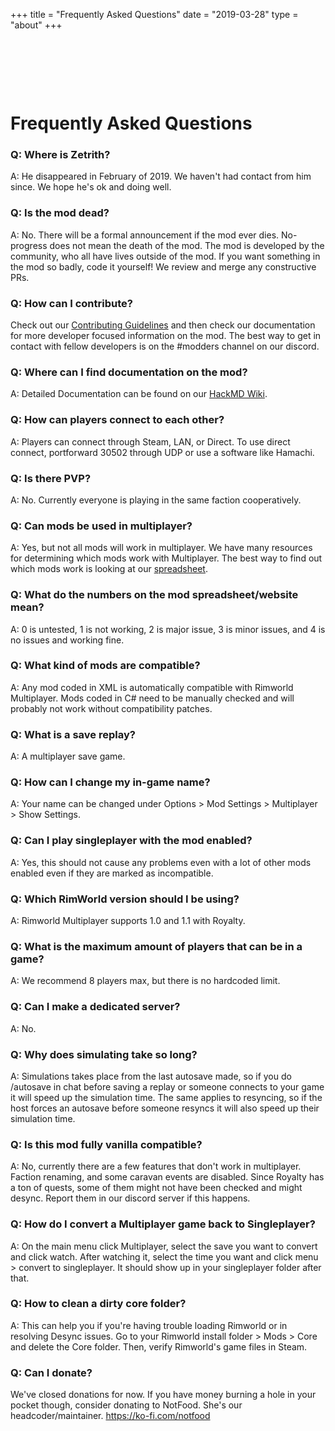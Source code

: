 +++
title = "Frequently Asked Questions"
date = "2019-03-28"
type = "about"
+++


&nbsp;

&nbsp;

&nbsp;

# Frequently Asked Questions

### Q: Where is Zetrith?

A: He disappeared in February of 2019. We haven't had contact from him since. We hope he's ok and doing well.

### Q: Is the mod dead?

A: No. There will be a formal announcement if the mod ever dies. No-progress does not mean the death of the mod. The mod is developed by the community, who all have lives outside of the mod. If you want something in the mod so badly, code it yourself! We review and merge any constructive PRs.

### Q: How can I contribute?

Check out our [Contributing Guidelines](https://github.com/rwmt/Multiplayer/blob/master/CONTRIBUTORS.md) and then check our documentation for more developer focused information on the mod. The best way to get in contact with fellow developers is on the #modders channel on our discord.

### Q: Where can I find documentation on the mod?

A: Detailed Documentation can be found on our [HackMD Wiki](https://hackmd.io/Gd_gueokTNui_fqzOSG2Tg?view#Dev-MP-Wiki).

### Q: How can players connect to each other?

A: Players can connect through Steam, LAN, or Direct. To use direct connect, portforward 30502 through UDP or use a software like Hamachi.

### Q: Is there PVP?

A: No. Currently everyone is playing in the same faction cooperatively.

### Q: Can mods be used in multiplayer?

A: Yes, but not all mods will work in multiplayer. We have many resources for determining which mods work with Multiplayer. The best way to find out which mods work is looking at our [spreadsheet](https://tinyurl.com/Multiplayer-Spreadsheet).

### Q: What do the numbers on the mod spreadsheet/website mean?

A: 0 is untested, 1 is not working, 2 is major issue, 3 is minor issues, and 4 is no issues and working fine.

### Q: What kind of mods are compatible?

A: Any mod coded in XML is automatically compatible with Rimworld Multiplayer. Mods coded in C# need to be manually
checked and will probably not work without compatibility patches.

### Q: What is a save replay?

A: A multiplayer save game.

### Q: How can I change my in-game name?

A: Your name can be changed under Options > Mod Settings > Multiplayer > Show Settings.

### Q: Can I play singleplayer with the mod enabled?

A: Yes, this should not cause any problems even with a lot of other mods enabled even if they are marked as incompatible.

### Q: Which RimWorld version should I be using?

A: Rimworld Multiplayer supports 1.0 and 1.1 with Royalty.

### Q: What is the maximum amount of players that can be in a game?

A: We recommend 8 players max, but there is no hardcoded limit.

### Q: Can I make a dedicated server?

A: No.

### Q: Why does simulating take so long?

A: Simulations takes place from the last autosave made, so if you do /autosave in chat before saving a replay or someone connects to your game it will speed up the simulation time. The same applies to resyncing, so if the host forces an autosave before someone resyncs it will also speed up their simulation time.

### Q: Is this mod fully vanilla compatible?

A: No, currently there are a few features that don't work in multiplayer. Faction renaming, and some caravan events are disabled. Since Royalty has a ton of quests, some of them might not have been checked and might desync. Report them in our
discord server if this happens.

### Q: How do I convert a Multiplayer game back to Singleplayer?

A: On the main menu click Multiplayer, select the save you want to convert and click watch. After watching it, select the time you want and click menu > convert to singleplayer. It should show up in your singleplayer folder after that.

### Q: How to clean a dirty core folder?

A: This can help you if you're having trouble loading Rimworld or in resolving Desync issues. Go to your Rimworld install folder > Mods > Core and delete the Core folder. Then, verify Rimworld's game files in Steam.

### Q: Can I donate?

We've closed donations for now. If you have money burning a hole in your pocket though, consider donating to NotFood. She's
our headcoder/maintainer. https://ko-fi.com/notfood

&nbsp;

&nbsp;

&nbsp;

